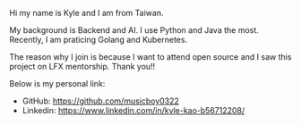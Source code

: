 Hi my name is Kyle and I am from Taiwan.

My background is Backend and AI. I use Python and Java the most. Recently, I am praticing Golang and Kubernetes.

The reason why I join is because I want to attend open source and I saw this project on LFX mentorship.
Thank you!!

Below is my personal link:
* GitHub: https://github.com/musicboy0322
* Linkedin: https://www.linkedin.com/in/kyle-kao-b56712208/
